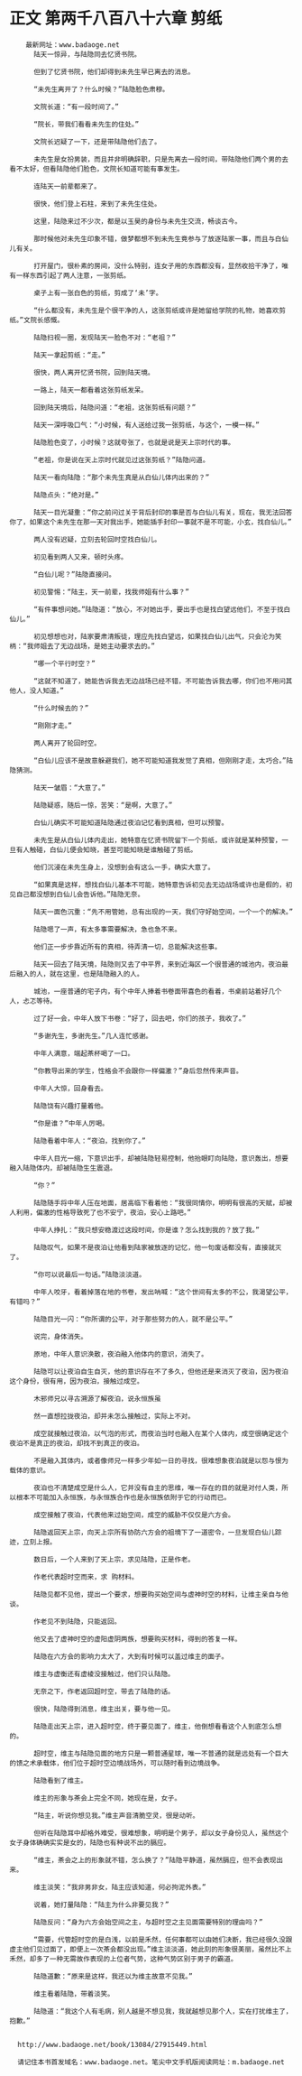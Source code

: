 # 正文 第两千八百八十六章 剪纸
        最新网址：www.badaoge.net
          陆天一惊异，与陆隐同去忆贤书院。
      
          但到了忆贤书院，他们却得到未先生早已离去的消息。
      
          “未先生离开了？什么时候？”陆隐脸色肃穆。
      
          文院长道：“有一段时间了。”
      
          “院长，带我们看看未先生的住处。”
      
          文院长迟疑了一下，还是带陆隐他们去了。
      
          未先生是女扮男装，而且并非明确辞职，只是先离去一段时间，带陆隐他们两个男的去看不太好，但看陆隐他们脸色，文院长知道可能有事发生。
      
          连陆天一前辈都来了。
      
          很快，他们登上石柱，来到了未先生住处。
      
          这里，陆隐来过不少次，都是以玉昊的身份与未先生交流，畅谈古今。
      
          那时候他对未先生印象不错，做梦都想不到未先生竟参与了放逐陆家一事，而且与白仙儿有关。
      
          打开屋门，很朴素的房间，没什么特别，连女子用的东西都没有，显然收拾干净了，唯有一样东西引起了两人注意，一张剪纸。
      
          桌子上有一张白色的剪纸，剪成了‘未’字。
      
          “什么都没有，未先生是个很干净的人，这张剪纸或许是她留给学院的礼物，她喜欢剪纸。”文院长感慨。
      
          陆隐扫视一圈，发现陆天一脸色不对：“老祖？”
      
          陆天一拿起剪纸：“走。”
      
          很快，两人离开忆贤书院，回到陆天境。
      
          一路上，陆天一都看着这张剪纸发呆。
      
          回到陆天境后，陆隐问道：“老祖，这张剪纸有问题？”
      
          陆天一深呼吸口气：“小时候，有人送给过我一张剪纸，与这个，一模一样。”
      
          陆隐脸色变了，小时候？这就夸张了，也就是说是天上宗时代的事。
      
          “老祖，你是说在天上宗时代就见过这张剪纸？”陆隐问道。
      
          陆天一看向陆隐：“那个未先生真是从白仙儿体内出来的？”
      
          陆隐点头：“绝对是。”
      
          陆天一目光凝重：“你之前问过关于背后封印的事是否与白仙儿有关，现在，我无法回答你了，如果这个未先生在那一天对我出手，她能插手封印一事就不是不可能，小玄，找白仙儿。”
      
          两人没有迟疑，立刻去轮回时空找白仙儿。
      
          初见看到两人又来，顿时头疼。
      
          “白仙儿呢？”陆隐直接问。
      
          初见警惕：“陆主，天一前辈，找我师姐有什么事？”
      
          “有件事想问她。”陆隐道：“放心，不对她出手，要出手也是找白望远他们，不至于找白仙儿。”
      
          初见想想也对，陆家要肃清叛徒，理应先找白望远，如果找白仙儿出气，只会沦为笑柄：“我师姐去了无边战场，是她主动要求去的。”
      
          “哪一个平行时空？”
      
          “这就不知道了，她能告诉我去无边战场已经不错，不可能告诉我去哪，你们也不用问其他人，没人知道。”
      
          “什么时候去的？”
      
          “刚刚才走。”
      
          两人离开了轮回时空。
      
          “白仙儿应该不是故意躲避我们，她不可能知道我发觉了真相，但刚刚才走，太巧合。”陆隐猜测。
      
          陆天一皱眉：“大意了。”
      
          陆隐疑惑，随后一惊，苦笑：“是啊，大意了。”
      
          白仙儿确实不可能知道陆隐通过夜泊记忆看到真相，但可以预警。
      
          未先生是从白仙儿体内走出，她特意在忆贤书院留下一个剪纸，或许就是某种预警，一旦有人触碰，白仙儿便会知晓，甚至可能知晓是谁触碰了剪纸。
      
          他们沉浸在未先生身上，没想到会有这么一手，确实大意了。
      
          “如果真是这样，想找白仙儿基本不可能，她特意告诉初见去无边战场或许也是假的，初见自己都没想到白仙儿会告诉他。”陆隐无奈。
      
          陆天一面色沉重：“先不用管她，总有出现的一天，我们守好始空间，一个一个的解决。”
      
          陆隐嗯了一声，有太多事需要解决，急也急不来。
      
          他们正一步步靠近所有的真相，待弄清一切，总能解决这些事。
      
          陆天一回去了陆天境，陆隐则又去了中平界，来到近海区一个很普通的城池内，夜泊最后融入的人，就在这里，也是陆隐融入的人。
      
          城池，一座普通的宅子内，有个中年人捧着书卷面带喜色的看着，书桌前站着好几个人，忐忑等待。
      
          过了好一会，中年人放下书卷：“好了，回去吧，你们的孩子，我收了。”
      
          “多谢先生，多谢先生。”几人连忙感谢。
      
          中年人满意，端起茶杯喝了一口。
      
          “你教导出来的学生，性格会不会跟你一样偏激？”身后忽然传来声音。
      
          中年人大惊，回身看去。
      
          陆隐饶有兴趣打量着他。
      
          “你是谁？”中年人厉喝。
      
          陆隐看着中年人：“夜泊，找到你了。”
      
          中年人目光一缩，下意识出手，却被陆隐轻易控制，他抬眼盯向陆隐，意识轰出，想要融入陆隐体内，却被陆隐生生震退。
      
          “你？”
      
          陆隐随手将中年人压在地面，居高临下看着他：“我很同情你，明明有很高的天赋，却被人利用，偏激的性格导致死了也不安宁，夜泊，安心上路吧。”
      
          中年人挣扎：“我只想安稳渡过这段时间，你是谁？怎么找到我的？放了我。”
      
          陆隐叹气，如果不是夜泊让他看到陆家被放逐的记忆，他一句废话都没有，直接就灭了。
      
          “你可以说最后一句话。”陆隐淡淡道。
      
          中年人咬牙，看着掉落在地的书卷，发出呐喊：“这个世间有太多的不公，我渴望公平，有错吗？”
      
          陆隐目光一闪：“你所谓的公平，对于那些努力的人，就不是公平。”
      
          说完，身体消失。
      
          原地，中年人意识涣散，夜泊融入他体内的意识，消失了。
      
          陆隐可以让夜泊自生自灭，他的意识存在不了多久，但他还是来消灭了夜泊，因为夜泊这个身份，很有用，因为夜泊，接触过成空。
      
          木邪师兄以寻古溯源了解夜泊，说永恒族虽
      
          然一直想拉拢夜泊，却并未怎么接触过，实际上不对。
      
          成空就接触过夜泊，以气泡的形式，而夜泊当时也融入在某个人体内，成空很确定这个夜泊不是真正的夜泊，却找不到真正的夜泊。
      
          不是融入其体内，或者像师兄一样多少年如一日的寻找，很难想象夜泊就是以怨与恨为载体的意识。
      
          夜泊也不清楚成空是什么人，它并没有自主的思维，唯一存在的目的就是对付人类，所以根本不可能加入永恒族，与永恒族合作也是永恒族依附于它的行动而已。
      
          成空接触了夜泊，代表他来过始空间，成空的威胁不仅仅是六方会。
      
          陆隐返回天上宗，向天上宗所有协防六方会的祖境下了一道密令，一旦发现白仙儿踪迹，立刻上报。
      
          数日后，一个人来到了天上宗，求见陆隐，正是作老。
      
          作老代表超时空而来，求 购材料。
      
          陆隐见都不见他，提出一个要求，想要购买始空间与虚神时空的材料，让维主亲自与他谈。
      
          作老见不到陆隐，只能返回。
      
          他又去了虚神时空的虚阳虚阴两族，想要购买材料，得到的答复一样。
      
          陆隐在六方会的影响力太大了，大到有时候可以盖过维主的面子。
      
          维主与虚衡还有虚棱没接触过，他们只认陆隐。
      
          无奈之下，作老返回超时空，带去了陆隐的话。
      
          很快，陆隐得到消息，维主出关，要与他一见。
      
          陆隐走出天上宗，进入超时空，终于要见面了，维主，他倒想看看这个人到底怎么想的。
      
          超时空，维主与陆隐见面的地方只是一颗普通星球，唯一不普通的就是远处有一个巨大的馈之术承载体，他们位于超时空边境战场外，可以随时看到边境战争。
      
          陆隐看到了维主。
      
          维主的形象与茶会上完全不同，她现在是，女子。
      
          “陆主，听说你想见我。”维主声音清脆空灵，很是动听。
      
          但听在陆隐耳中却格外难受，很难想象，明明是个男子，却以女子身份见人，虽然这个女子身体确确实实是女的，陆隐也有种说不出的膈应。
      
          “维主，茶会之上的形象就不错，怎么换了？”陆隐平静道，虽然膈应，但不会表现出来。
      
          维主淡笑：“我非男非女，陆主应该知道，何必拘泥外表。”
      
          说着，她打量陆隐：“陆主为什么非要见我？”
      
          陆隐反问：“身为六方会始空间之主，与超时空之主见面需要特别的理由吗？”
      
          “需要，代管超时空的是白浅，以前是禾然，任何事都可以由她们决断，我已经很久没跟虚主他们见过面了，即便上一次茶会都没出现。”维主淡淡道，她此刻的形象很美丽，虽然比不上禾然，却多了一种无需故作表现的上位者气势，这种气势区别于男子的霸道。
      
          陆隐道歉：“原来是这样，我还以为维主故意不见我。”
      
          维主看着陆隐，带着淡笑。
      
          陆隐道：“我这个人有毛病，别人越是不想见我，我就越想见那个人，实在打扰维主了，抱歉。”
      
      
      http://www.badaoge.net/book/13084/27915449.html
      
      请记住本书首发域名：www.badaoge.net。笔尖中文手机版阅读网址：m.badaoge.net
